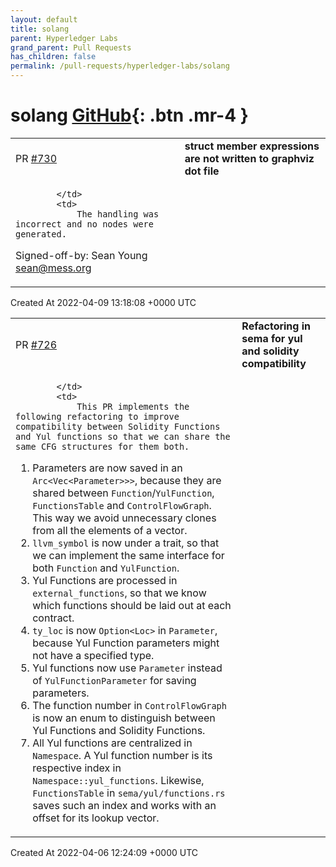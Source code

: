```yaml
---
layout: default
title: solang
parent: Hyperledger Labs
grand_parent: Pull Requests
has_children: false
permalink: /pull-requests/hyperledger-labs/solang
---
```


# solang <span class="fs-3 right-align">[GitHub](https://github.com/hyperledger-labs/solang){: .btn .mr-4 }</span>


<div>
    <table>
        <tr>
            <td>
                PR <a href="https://github.com/hyperledger-labs/solang/pull/730" class=".btn">#730</a>
            </td>
            <td>
                <b>
                    struct member expressions are not written to graphviz dot file
                </b>
            </td>
        </tr>
        <tr>
            <td>
                
            </td>
            <td>
                The handling was incorrect and no nodes were generated.

Signed-off-by: Sean Young <sean@mess.org>
            </td>
        </tr>
    </table>
    <div class="right-align">
        Created At 2022-04-09 13:18:08 +0000 UTC
    </div>
</div>

<div>
    <table>
        <tr>
            <td>
                PR <a href="https://github.com/hyperledger-labs/solang/pull/726" class=".btn">#726</a>
            </td>
            <td>
                <b>
                    Refactoring in sema for yul and solidity compatibility
                </b>
            </td>
        </tr>
        <tr>
            <td>
                
            </td>
            <td>
                This PR implements the following refactoring to improve compatibility between Solidity Functions and Yul functions so that we can share the same CFG structures for them both.

1. Parameters are now saved in an `Arc<Vec<Parameter>>>`, because they are shared between `Function`/`YulFunction`, `FunctionsTable` and `ControlFlowGraph`. This way we avoid unnecessary clones from all the elements of a vector.
2. `llvm_symbol` is now under a trait, so that we can implement the same interface for both `Function` and `YulFunction`.
3. Yul Functions are processed in `external_functions`, so that we know which functions should be laid out at each contract.
4. `ty_loc` is now `Option<Loc>` in `Parameter`, because Yul Function parameters might not have a specified type.
5. Yul functions now use `Parameter` instead of `YulFunctionParameter` for saving parameters.
6. The function number in `ControlFlowGraph` is now an enum to distinguish between Yul Functions and Solidity Functions.
7. All Yul functions are centralized in `Namespace`. A Yul function number is its respective index in `Namespace::yul_functions`. Likewise, `FunctionsTable` in `sema/yul/functions.rs` saves such an index and works with an offset for its lookup vector.
            </td>
        </tr>
    </table>
    <div class="right-align">
        Created At 2022-04-06 12:24:09 +0000 UTC
    </div>
</div>

